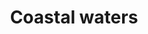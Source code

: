 ---
title: Coastal waters
longTitle: 'Coastal waters'
tags:
- gccommon
relatedTerm:
- "[[Seas Offshore area Coast guard Coasts Oceans]]"
use:
- "[[Territorial sea Territorial waters Nearshore water]]"
---